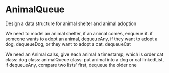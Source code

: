 # AnimalQueue
Design a data structure for animal shelter and animal adoption

We need to model an animal shelter, if an animal comes, enqueue it. if someone wants to adopt an animal, dequeueAny, if they want to adopt a dog, dequeueDog, or they want to adopt a cat, dequeueCat

We need 
an Animal calss, give each animal a timestamp, which is order
cat class:
dog class:
animalQueue class: put animal into a dog or cat linkedList, if dequeueAny, compare two lists' first, dequeue the older one


